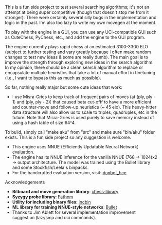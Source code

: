 This is a fun side project to test several searching algorithms; it's not an attempt at being super competitive (though that doesn't stop me from it stronger). There were certainly several silly bugs in the implementation and logic in the past. I'm also too lazy to write my own movegen at the moment.

To play with the engine in a GUI, you can use any UCI-compatible GUI such as CuteChess, PyChess, etc., and add the engine to the GUI program.  

The engine currently plays rapid chess at an estimated 3100-3300 ELO (subject to further testing and vary greatly because I often make random changes to test new ideas & some are really dumb). The main goal is to improve the strength through exploring new ideas in the search algorithm. In my opinion, there should be a clean search algorithm to replace or encapsulate multiple heuristics that take a lot of manual effort in finetuning (i.e., I want to bypass this as much as possible). 

So far, nothing really major but some cute ideas that work:
- I use Misra-Gries to keep track of frequent pairs of moves (at (ply, ply - 1) and (ply, ply - 2)) that caused beta cut-offf to have a more efficient and counter-move and follow-up heuristics (~ 45 elo). This heavy-hitter data structure will also allow us to scale to triples, quadruples, etc in the future. Note that Misra-Gries is used purely to save memory instead of using a hash table of size 64^4.


To build, simply call "make aku" from "src" and make sure "bin/aku" folder exists. This is a fun side project so any suggestion is welcome. 

- This engine uses NNUE (Efficiently Updatable Neural Network) evaluation.  
- The engine has its NNUE inference for the vanilla NNUE (768 -> 1024)x2 -> output architecture. The model was trained using the Bullet library and some Stockfish/Leela's binpacks. 
- For the handcrafted evaluation version, visit: [donbot_hce](https://github.com/hoavu-cs/donbot_hce).


Acknowledgements

- **Bitboard and move generation library**: [chess-library](https://github.com/Disservin/chess-library)
- **Syzygy probe library**: [Fathom](https://github.com/jdart1/Fathom)
- **Utility for including binary files**: [incbin](https://github.com/graphitemaster/incbin)
- **ML library for training NNUE-style networks**: [Bullet](https://github.com/graphitemaster/incbin)
- Thanks to Jim Ablett for several implementation improvement suggestion (lazysmp and uci commands).





